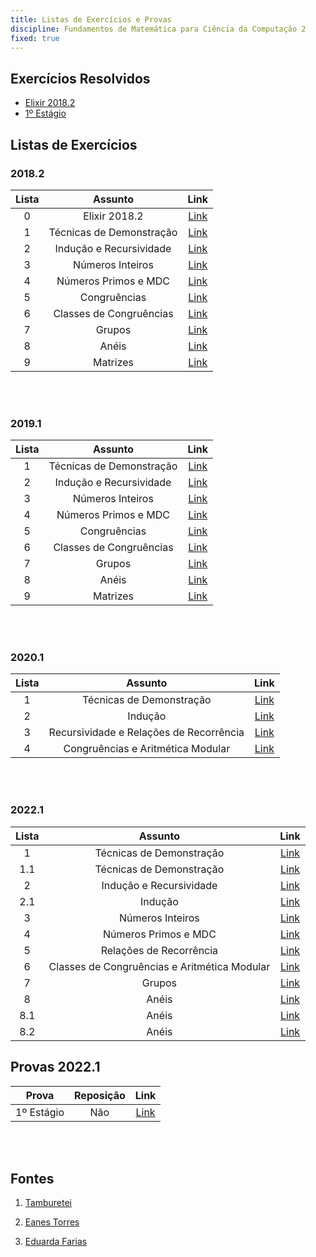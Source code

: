 ```yaml
---
title: Listas de Exercícios e Provas
discipline: Fundamentos de Matemática para Ciência da Computação 2
fixed: true
---
```


## Exercícios Resolvidos

- [Elixir 2018.2](exerciciosResolvidos/elixir20182.tex)
- [1º Estágio](exerciciosResolvidos/primeiroEstagio.md)

## Listas de Exercícios

### 2018.2
**Lista** | **Assunto** | **Link**  |
:---: | :---:| :---: |
0 | Elixir 2018.2 | [Link](https://drive.google.com/file/d/1xJq5lyk69aQ9U_xgovPCmv1ExO1kFpKv/view?usp=sharing) |
1 | Técnicas de Demonstração | [Link](https://drive.google.com/file/d/1cXnp0pdC_HHjX5LwVY9L264nU65JZMej/view?usp=sharing) |
2 | Indução e Recursividade | [Link](https://drive.google.com/file/d/1Y6R2Fi5oDq3erwC3gq8szq2k66QhEpXW/view?usp=sharing) |
3 | Números Inteiros | [Link](https://drive.google.com/file/d/1FE0NEaI8dcP6LsMiBqioFJc9FDGVFSBV/view?usp=sharing) |
4 | Números Primos e MDC | [Link](https://drive.google.com/file/d/1l4DTr51Lpp_fecG43QD8iN8jhCXEcjFU/view?usp=sharing) |
5 | Congruências | [Link](https://drive.google.com/file/d/1OpsrxmDmS9csHnilMSrQHEfeayCgdZ5v/view?usp=sharing) |
6 | Classes de Congruências | [Link](https://drive.google.com/file/d/1tCAf20JXnOh8GFsgscdy3jyWOD8BXnd4/view?usp=sharing) |
7 | Grupos | [Link](https://drive.google.com/file/d/1E7-W5lrC8lcjVkvmyWt2MSME9tkVXa74/view?usp=sharing) |
8 | Anéis | [Link](https://drive.google.com/file/d/1yYCW35xfu_dCjVLTmrQBiXl57uhUf4bs/view?usp=sharing) |
9 | Matrizes | [Link](https://drive.google.com/file/d/1S5n4ckAtVb81Wn2RUMqWrcviRvxw76Uw/view?usp=sharing) |

<br></br>

### 2019.1
**Lista** | **Assunto** | **Link**  |
:---: | :---: | :---: |
1 | Técnicas de Demonstração | [Link](https://drive.google.com/open?id=1uTextIbt29_MytqIRwuXxNsrm8FHR--w) |
2 | Indução e Recursividade | [Link]() |
3 | Números Inteiros | [Link](https://drive.google.com/open?id=1jozQQsRg7CxWz-qlk_DJFIM2WFMBD-4_) |
4 | Números Primos e MDC | [Link](https://drive.google.com/open?id=1Fh2ipvKrMdH--TyHqJi1iWJbmgxu-YUT) |
5 | Congruências | [Link](https://drive.google.com/open?id=16dsweDSA-7J917fR7nPqctl6ntdqewaT) |
6 | Classes de Congruências | [Link]() |
7 | Grupos | [Link](https://drive.google.com/open?id=1qvB7nTj_Dj4Ms7Sijgjsi_vpK9nPphq_) |
8 | Anéis | [Link](https://drive.google.com/open?id=1oUYbo2vYGoOZNyl_8H5GJwjatq2vA6uP) |
9 | Matrizes | [Link](https://drive.google.com/open?id=1abXUOgOHQdX8a2DrU6Qkh8ZXegAydJ0x) |

<br></br>

### 2020.1
**Lista** | **Assunto** | **Link**  |
:---: | :---: | :---: |
1 | Técnicas de Demonstração | [Link](https://drive.google.com/file/d/1GZsfdvxMpdEP5fbpQ80psqVFo_dbmL49/view) |
2 | Indução | [Link](https://drive.google.com/file/d/1PSl4jgIdeTpJgvBZtUJIxwMFzgcm2sWH/view) |
3 | Recursividade e Relações de Recorrência | [Link](https://drive.google.com/file/d/1oK6cGDA0pzEKTwmWXY0UQrghu4xToOJV/view) |
4 | Congruências e Aritmética Modular| [Link](https://drive.google.com/file/d/1sLuioaRHx3q_u2-Fnhq5LRmZBJcfgmLn/view) |

<br></br>

### 2022.1

| **Lista** | **Assunto**                                  | **Link**                                                                                                                                                             |
|:---------:|:--------------------------------------------:|:--------------------------------------------------------------------------------------------------------------------------------------------------------------------:|
| 1         | Técnicas de Demonstração                     | <a href= "https://drive.google.com/file/d/1eydG8OWuBij6Qrm6OlaBMDXrI4VNQSXC/view?usp=sharing" target="_blank"> Link </a>                                             |
| 1.1       | Técnicas de Demonstração                     | <a href= "https://docs.google.com/document/d/16LE4uzuxYPdp8wDRlqwVH0rXaNWdeMimW2ERQgfDutY/edit?usp=sharing" target="_blank"> Link </a>                               |
| 2         | Indução e Recursividade                      | <a href= "https://docs.google.com/document/d/1uFgEELENIgBgzKn799nd2dZslo7OPwWTYL0rHM-maBc/edit?usp=sharing" target="_blank"> Link </a>                               |
| 2.1       | Indução                                      | <a href= "https://docs.google.com/document/d/1ACGqNXnUkgLciVY29htYZLkluQyTyhYVmacS6PCl5x4/edit?usp=sharing" target="_blank"> Link </a>                               |
| 3         | Números Inteiros                             | <a href= "https://drive.google.com/file/d/19AGu0AvgYoBdhNBthcRmdkgOCQNK82a0/view?usp=sharing" target="_blank"> Link </a>                                             |
| 4         | Números Primos e MDC                         | <a href= "https://docs.google.com/document/d/1EGX_tqbRzmI1KxhpjVMTQPGicD8eS0vQQjmKv7GX-0o/edit?usp=sharing" target="_blank"> Link </a>                               |
| 5         | Relações de Recorrência                      | <a href= "http://www.ic.uff.br/~ueverton/files/aulasFMC/Gabarito%20-%20Recurs%C3%A3o%20e%20Rela%C3%A7%C3%A3o%20de%20Recorr%C3%AAncia.pdf" target="_blank"> Link </a> |
| 6         | Classes de Congruências e Aritmética Modular | <a href= "https://docs.google.com/document/d/1Q8PW_HCOfYW-8iY5vcYhVLpupdLZ-oyXza8CT1J5yog/edit" target="_blank"> Link </a>                                           |
| 7         | Grupos                                       | <a href= "https://docs.google.com/document/d/1tKOscXUqmBzO5AuQcUGdUvCjfl6QXlzPkU4M95yPDcA/edit?usp=sharing" target="_blank"> Link </a>                               |
| 8         | Anéis                                        | <a href= "https://docs.google.com/document/d/1n8SYnyoQjia1ZGTt6STQ-odM9rkDO6kMjhJHRL8j_q8/edit?usp=sharing" target="_blank"> Link </a>                               |
| 8.1       | Anéis                                        | <a href= "https://docs.google.com/document/d/1J5bllQTPH-6BJpvfPpPtTLQr3i6iKxMeWszXIZ-EuRs/edit?usp=sharing" target="_blank"> Link </a>                               |
| 8.2       | Anéis                                        | <a href= "https://docs.google.com/document/d/1LTLaUDa11XzlJalW5hNkpmSq2OFIgto_3ra5EV0N2DE/edit?usp=sharing" target="_blank"> Link </a>                               |


## Provas 2022.1
| **Prova**  | **Reposição** | **Link**                                                                                                                 |
|:----------:|:-------------:|:------------------------------------------------------------------------------------------------------------------------:|
| 1º Estágio | Não           | <a href= "https://drive.google.com/file/d/18nOzHPQ9hYNYeEEHxjHTDnijmO9DGWXR/view?usp=sharing" target="_blank"> Link </a> |

<br></br>                                                

## Fontes 

1. <a href= "https://github.com/OpenDevUFCG/Tamburetei" target="_blank"> Tamburetei </a>

2. <a href= "https://www.google.com/url?sa=t&rct=j&q=&esrc=s&source=web&cd=&cad=rja&uact=8&ved=2ahUKEwicvoCu5ej9AhWPHbkGHT-oDjMQFnoECBIQAQ&url=https%3A%2F%2Fbr.linkedin.com%2Fin%2Feanes-pereira-987580111&usg=AOvVaw37Y5OgGOCAwUuHPLvCIvDE" target="_blank"> Eanes Torres </a>

3. <a href= "https://github.com/EduardaFarias" target="_blank"> Eduarda Farias </a>

 

